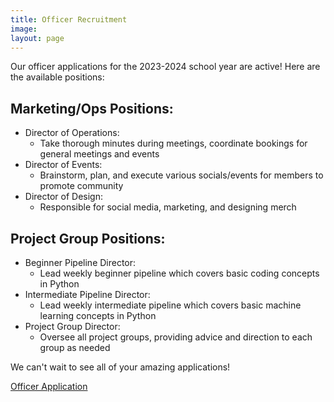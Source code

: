 ```yaml
---
title: Officer Recruitment
image:
layout: page
---
```


Our officer applications for the 2023-2024 school year are active! Here are the available positions:  

## Marketing/Ops Positions:   

* Director of Operations:  
	* Take thorough minutes during meetings, coordinate bookings for general meetings and events  
* Director of Events:  
	* Brainstorm, plan, and execute various socials/events for members to promote community   
* Director of Design:  
	* Responsible for social media, marketing, and designing merch  

## Project Group Positions:  

* Beginner Pipeline Director:   
	* Lead weekly beginner pipeline which covers basic coding concepts in Python  
* Intermediate Pipeline Director:   
	* Lead weekly intermediate pipeline which covers basic machine learning concepts in Python  
* Project Group Director:  
	* Oversee all project groups, providing advice and direction to each group as needed  

We can't wait to see all of your amazing applications!  

[Officer Application](https://docs.google.com/forms/d/1rRNw8HDiFqAuamtP7LUmStBT2rwykx8pmvNF3RGh4Gw/edit)  


